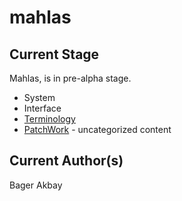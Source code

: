 # mahlas

## Current Stage

Mahlas, is in pre-alpha stage.

* System
* Interface
* [Terminology](/parts/terminology.md)
* [PatchWork](/parts/patchwork.md) - uncategorized content 

## Current Author(s)

Bager Akbay

